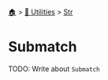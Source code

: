 <!--startTocHeader-->
[🏠](../../README.md) > [🔧 Utilities](../README.md) > [Str](README.md)
# Submatch
<!--endTocHeader-->

TODO: Write about `Submatch`

<!--startTocSubTopic-->
<!--endTocSubTopic-->